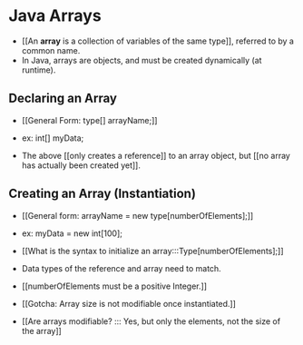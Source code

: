 # Java Arrays
- [[An **array** is a collection of variables of the same type]], referred to
  by a common name.
- In Java, arrays are objects, and must be created dynamically (at runtime).

## Declaring an Array
- [[General Form: type[] arrayName;]]
- ex: int[] myData;

- The above [[only creates a reference]] to an array object, but [[no array has
actually been created yet]].

## Creating an Array (Instantiation)
- [[General form:  arrayName = new type[numberOfElements];]]
- ex: myData = new int[100];
- [[What is the syntax to initialize an array:::Type[numberOfElements];]]

- Data types of the reference and array need to match.
- [[numberOfElements must be a positive Integer.]]
- [[Gotcha: Array size is not
modifiable once instantiated.]]
- [[Are arrays modifiable?
::: Yes,
but only the elements, not the size of the array]]
